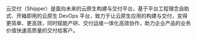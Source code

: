 云交付（Shipper）是面向未来的云原生构建与交付平台，基于平台工程理念自助式、开箱即用的云原生 DevOps 平台，致力于让云原生应用的构建与交付，变得更简单、更高效，同时赋能产研、交付运维一体化高效协作，助力企业产品的业务价值快速高质量的交付给客户。
